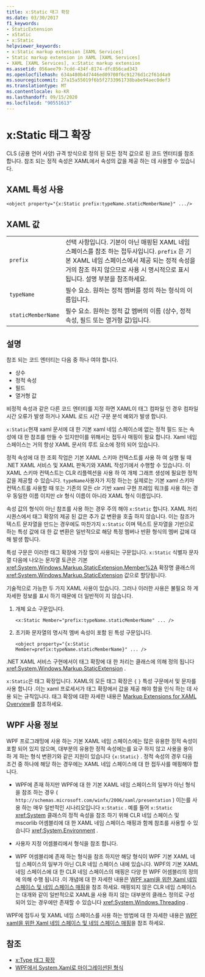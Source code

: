 ```yaml
---
title: x:Static 태그 확장
ms.date: 03/30/2017
f1_keywords:
- StaticExtension
- xStatic
- x:Static
helpviewer_keywords:
- x:Static markup extension [XAML Services]
- Static markup extension in XAML [XAML Services]
- XAML [XAML Services], x:Static markup extension
ms.assetid: 056aee79-7cdd-434f-8174-dfc856cad343
ms.openlocfilehash: 634a480b4d7446ed09708f6c91276d1c2f61d4a9
ms.sourcegitcommit: 27a15a55019f6b5f2733961738babe94aec0def3
ms.translationtype: MT
ms.contentlocale: ko-KR
ms.lasthandoff: 09/15/2020
ms.locfileid: "90551613"
---
```

# <a name="xstatic-markup-extension"></a>x:Static 태그 확장

CLS (공용 언어 사양) 규격 방식으로 정의 된 모든 정적 값으로 된 코드 엔터티를 참조 합니다. 참조 되는 정적 속성은 XAML에서 속성의 값을 제공 하는 데 사용할 수 있습니다.

## <a name="xaml-attribute-usage"></a>XAML 특성 사용

```xaml
<object property="{x:Static prefix:typeName.staticMemberName}" .../>
```

## <a name="xaml-values"></a>XAML 값

| | |
|-|-|
|`prefix`|선택 사항입니다. 기본이 아닌 매핑된 XAML 네임 스페이스를 참조 하는 접두사입니다. `prefix` 은 기본 XAML 네임 스페이스에서 제공 되는 정적 속성을 거의 참조 하지 않으므로 사용 시 명시적으로 표시 됩니다. 설명 부분을 참조하세요.|
|`typeName`|필수 요소. 원하는 정적 멤버를 정의 하는 형식의 이름입니다.|
|`staticMemberName`|필수 요소. 원하는 정적 값 멤버의 이름 (상수, 정적 속성, 필드 또는 열거형 값)입니다.|

## <a name="remarks"></a>설명

참조 되는 코드 엔터티는 다음 중 하나 여야 합니다.

- 상수
- 정적 속성
- 필드
- 열거형 값

비정적 속성과 같은 다른 코드 엔터티를 지정 하면 XAML이 태그 컴파일 인 경우 컴파일 시간 오류가 발생 하거나 XAML 로드 시간 구문 분석 예외가 발생 합니다.

`x:Static`현재 xaml 문서에 대 한 기본 xaml 네임 스페이스에 없는 정적 필드 또는 속성에 대 한 참조를 만들 수 있지만이를 위해서는 접두사 매핑이 필요 합니다. Xaml 네임 스페이스는 거의 항상 XAML 문서의 루트 요소에 정의 되어 있습니다.

정적 속성에 대 한 조회 작업은 기본 XAML 스키마 컨텍스트를 사용 하 여 실행 될 때 .NET XAML 서비스 및 XAML 판독기와 XAML 작성기에서 수행할 수 있습니다. 이 XAML 스키마 컨텍스트는 CLR 리플렉션을 사용 하 여 개체 그래프 생성에 필요한 정적 값을 제공할 수 있습니다. `typeName`사용자가 지정 하는는 실제로는 기본 xaml 스키마 컨텍스트를 사용할 때 또는 기존의 모든 clr 기반 xaml 구현 프레임 워크를 사용 하는 경우 동일한 이름 이지만 clr 형식 이름이 아니라 XAML 형식 이름입니다.

속성 값의 형식이 아닌 참조를 사용 하는 경우 주의 해야 `x:Static` 합니다. XAML 처리 시퀀스에서 태그 확장의 제공 된 값은 추가 값 변환을 호출 하지 않습니다. 이는 참조가 텍스트 문자열을 만드는 경우에도 마찬가지 `x:Static` 이며 텍스트 문자열을 기반으로 하는 특성 값에 대 한 값 변환은 일반적으로 해당 특정 멤버나 반환 형식의 멤버 값에 대해 발생 합니다.

특성 구문은 이러한 태그 확장에 가장 많이 사용되는 구문입니다. `x:Static` 식별자 문자열 다음에 나오는 문자열 토큰은 기본 <xref:System.Windows.Markup.StaticExtension.Member%2A> 확장명 클래스의 <xref:System.Windows.Markup.StaticExtension> 값으로 할당됩니다.

기술적으로 가능한 두 가지 XAML 사용이 있습니다. 그러나 이러한 사용은 불필요 하 게 자세한 정보를 표시 하기 때문에 더 일반적이 지 않습니다.

01. 개체 요소 구문입니다.

    ```xaml
    <x:Static Member="prefix:typeName.staticMemberName" ... />
    ```

02. 초기화 문자열의 명시적 멤버 속성이 포함 된 특성 구문입니다.

    ```xaml
    <object property="{x:Static Member=prefix:typeName.staticMemberName}" ... />
    ```

.NET XAML 서비스 구현에서이 태그 확장에 대 한 처리는 클래스에 의해 정의 됩니다 <xref:System.Windows.Markup.StaticExtension> .

`x:Static`은 태그 확장입니다. XAML의 모든 태그 확장은 `{` `}` 특성 구문에서 및 문자를 사용 합니다 .이는 xaml 프로세서가 태그 확장에서 값을 제공 해야 함을 인식 하는 데 사용 되는 규칙입니다. 태그 확장에 대한 자세한 내용은 [Markup Extensions for XAML Overview](markup-extensions-overview.md)를 참조하세요.

## <a name="wpf-usage-notes"></a>WPF 사용 정보

WPF 프로그래밍에 사용 하는 기본 XAML 네임 스페이스에는 많은 유용한 정적 속성이 포함 되어 있지 않으며, 대부분의 유용한 정적 속성에는를 요구 하지 않고 사용을 용이 하 게 하는 형식 변환기와 같은 지원이 있습니다 `{x:Static}` . 정적 속성의 경우 다음 조건 중 하나에 해당 하는 경우에는 XAML 네임 스페이스에 대 한 접두사를 매핑해야 합니다.

- WPF에 존재 하지만 WPF에 대 한 기본 XAML 네임 스페이스의 일부가 아닌 형식을 참조 하는 경우 ( `http://schemas.microsoft.com/winfx/2006/xaml/presentation` ) 이는를 사용 하는 매우 일반적인 시나리오입니다 `x:Static` . 예를 들어 `x:Static` <xref:System> 클래스의 정적 속성을 참조 하기 위해 CLR 네임 스페이스 및 mscorlib 어셈블리에 대 한 XAML 네임 스페이스 매핑과 함께 참조를 사용할 수 있습니다 <xref:System.Environment> .

- 사용자 지정 어셈블리에서 형식을 참조 합니다.

- WPF 어셈블리에 존재 하는 형식을 참조 하지만 해당 형식이 WPF 기본 XAML 네임 스페이스의 일부가 아닌 CLR 네임 스페이스 내에 있습니다. WPF의 기본 XAML 네임 스페이스에 대 한 CLR 네임 스페이스의 매핑은 다양 한 WPF 어셈블리의 정의에 의해 수행 됩니다 .이 개념에 대 한 자세한 내용은 [WPF xaml을 위한 Xaml 네임 스페이스 및 네임 스페이스 매핑](/dotnet/desktop/wpf/advanced/xaml-namespaces-and-namespace-mapping-for-wpf-xaml)을 참조 하세요. 매핑되지 않은 CLR 네임 스페이스는 대개와 같이 일반적으로 XAML을 사용 하지 않는 대부분의 클래스 정의로 구성 되어 있는 경우에만 존재할 수 있습니다 <xref:System.Windows.Threading> .

WPF에 접두사 및 XAML 네임 스페이스를 사용 하는 방법에 대 한 자세한 내용은 [WPF xaml을 위한 Xaml 네임 스페이스 및 네임 스페이스 매핑](/dotnet/desktop/wpf/advanced/xaml-namespaces-and-namespace-mapping-for-wpf-xaml)을 참조 하세요.

## <a name="see-also"></a>참조

- [x:Type 태그 확장](xtype-markup-extension.md)
- [WPF에서 System.Xaml로 마이그레이션된 형식](/dotnet/desktop/wpf/advanced/types-migrated-from-wpf-to-system)
